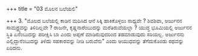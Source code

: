 +++
title = "03 ಮೊಲನ ಬಲೆಯಲಿ"

+++
3. "ಮೊಲದ ಬಲೆಯಲ್ಲಿ ಕಾಡಿನ ಮದಿಸಿದ ಆನೆ ಸಿಕ್ಕಿ ಹಾಕಿಕೊಳ್ಳಲು ಸಾಧ್ಯವೇ ? ಶಿವಶಿವಾ,  ಅರ್ಜುನನ ಸಾಮಥ್ರ್ಯವನ್ನು ತಿಳಿದಿಲ್ಲವೇ ? ರಾಜನೇ, ಕೃಷ್ಣನಾರೆಂಬುದನ್ನು ಮರೆತಿರುವೆಯಲ್ಲಾ ? ಯುದ್ಧ ಭೂಮಿಯಲ್ಲಿ ಅರ್ಜುನನ ಸ್ಥಿತಿ ಏನೆಂಬುದನ್ನು ಪರೀಕ್ಷಿಸಿ ಬಾ ಎಂದು ಅಪ್ಪಣೆ ಮಾಡಿರುವುದರಿಂದ ತಡಮಾಡುವುದು ಸರಿಯಲ್ಲ. ಅರ್ಜುನನು ಎಲ್ಲಿದ್ದಾನೆಂಬುದನ್ನು ತಿಳಿದು ಸಹಕಾರವನ್ನು ನೀಡಿ ಬರುವೆನು" ಎಂದು ಆಯುಧವನ್ನು ತೆಗೆದುಕೊಂಡು ರಥವನ್ನು ಏರಿದನು.